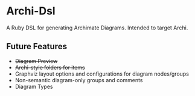 # Archi-Dsl

A Ruby DSL for generating Archimate Diagrams.  Intended to target Archi.

## Future Features

* ~~Diagram Preview~~
* ~~Archi-style folders for items~~
* Graphviz layout options and configurations for diagram nodes/groups
* Non-semantic diagram-only groups and comments
* Diagram Types
